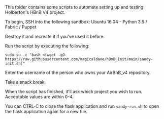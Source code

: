 This folder contains some scripts to automate setting up and testing Holberton's HBnB V4 project.

To begin, SSH into the following sandbox: Ubuntu 16.04 - Python 3.5 / Fabric / Puppet

Destroy it and recreate it if you've used it before.

Run the script by executing the following:

`sudo su -c "bash <(wget -qO- https://raw.githubusercontent.com/magicaldave/hBnB_Init/main/sandy-init.sh)"`

Enter the username of the person who owns your AirBnB_v4 repository.

Take a snack break.

When the script has finished, it'll ask which project you wish to run.
Acceptable values are within 0-4.

You can CTRL-C to close the flask application and run `sandy-run.sh` to open the flask application again for a new file.
